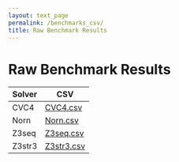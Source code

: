 ```yaml
---
layout: text_page
permalink: /benchmarks_csv/
title: Raw Benchmark Results
---
```


# Raw Benchmark Results

<table class="table table-bordered">
    <thead>
        <th>Solver</th>
        <th>CSV</th>
    </thead>
    <tbody>
        <tr>
            <td>CVC4</td>
            <td>
                <a href="{{ "/static/csv/benchmarks/CVC4.csv"   | relative_url }}">CVC4.csv</a>
            </td>
        </tr>
        <tr>
            <td>Norn</td>
            <td>
                <a href="{{ "/static/csv/benchmarks/Norn.csv"   | relative_url }}">Norn.csv</a>
            </td>
        </tr>
        <tr>
            <td>Z3seq</td>
            <td>
                <a href="{{ "/static/csv/benchmarks/Z3seq.csv"  | relative_url }}">Z3seq.csv</a>
            </td>
        </tr>
        <tr>
            <td>Z3str3</td>
            <td>
                <a href="{{ "/static/csv/benchmarks/Z3str3.csv" | relative_url }}">Z3str3.csv</a>
            </td>
        </tr>
    </tbody>
</table>
